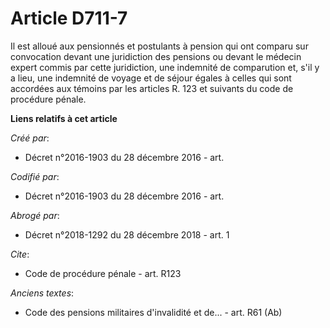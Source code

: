 # Article D711-7

Il est alloué aux pensionnés et postulants à pension qui ont comparu sur convocation devant une juridiction des pensions ou
devant le médecin expert commis par cette juridiction, une indemnité de comparution et, s'il y a lieu, une indemnité de
voyage et de séjour égales à celles qui sont accordées aux témoins par les articles R. 123 et suivants du code de procédure
pénale.

**Liens relatifs à cet article**

_Créé par_:

  - Décret n°2016-1903 du 28 décembre 2016 - art.

_Codifié par_:

  - Décret n°2016-1903 du 28 décembre 2016 - art.

_Abrogé par_:

  - Décret n°2018-1292 du 28 décembre 2018 - art. 1

_Cite_:

  - Code de procédure pénale - art. R123

_Anciens textes_:

  - Code des pensions militaires d'invalidité et de... - art. R61 (Ab)
